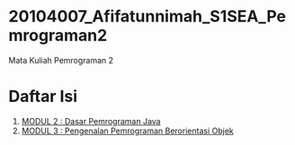 # 20104007_Afifatunnimah_S1SEA_Pemrograman2
Mata Kuliah Pemrograman 2

# Daftar Isi
1. [MODUL 2 : Dasar Pemrograman Java](https://github.com/Afifafa/20104007_Afifatunnimah_S1SEA_Pemrograman2/tree/modul2)
2. [MODUL 3 : Pengenalan Pemrograman Berorientasi Objek](https://github.com/Afifafa/20104007_Afifatunnimah_S1SEA_Pemrograman2/tree/modul3)
